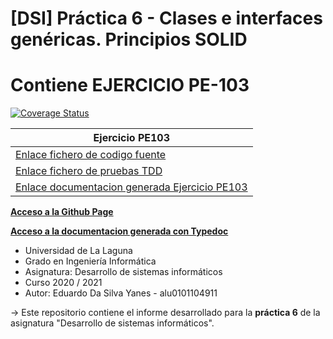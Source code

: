 # [DSI] Práctica 6 - Clases e interfaces genéricas. Principios SOLID
# Contiene EJERCICIO PE-103

[![Coverage Status](https://coveralls.io/repos/github/ULL-ESIT-INF-DSI-2021/ull-esit-inf-dsi-20-21-prct06-generics-solid-EduardoSY/badge.svg?branch=master)](https://coveralls.io/github/ULL-ESIT-INF-DSI-2021/ull-esit-inf-dsi-20-21-prct06-generics-solid-EduardoSY?branch=master)

| **Ejercicio PE103** |
| --- |
| [Enlace fichero de codigo fuente](https://github.com/ULL-ESIT-INF-DSI-2021/ull-esit-inf-dsi-20-21-prct06-generics-solid-EduardoSY/blob/master/src/ejercicio-pe103.ts) |
| [Enlace fichero de pruebas TDD](https://github.com/ULL-ESIT-INF-DSI-2021/ull-esit-inf-dsi-20-21-prct06-generics-solid-EduardoSY/blob/master/tests/ejercicio-pe103.spec.ts) |
| [Enlace documentacion generada Ejercicio PE103](https://ull-esit-inf-dsi-2021.github.io/ull-esit-inf-dsi-20-21-prct06-generics-solid-EduardoSY/docum/modules/ejercicio_pe103.html) |

**[Acceso a la Github Page](https://ull-esit-inf-dsi-2021.github.io/ull-esit-inf-dsi-20-21-prct06-generics-solid-EduardoSY/)**

**[Acceso a la documentacion generada con Typedoc](https://ull-esit-inf-dsi-2021.github.io/ull-esit-inf-dsi-20-21-prct06-generics-solid-EduardoSY/docum/index.html)**

* Universidad de La Laguna
* Grado en Ingeniería Informática
* Asignatura: Desarrollo de sistemas informáticos
* Curso 2020 / 2021
* Autor: Eduardo Da Silva Yanes - alu0101104911

-> Este repositorio contiene el informe desarrollado para la **práctica 6** de la asignatura "Desarrollo de sistemas informáticos".